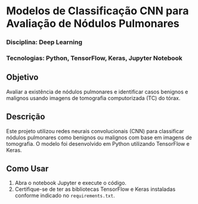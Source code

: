 # Modelos de Classificação CNN para Avaliação de Nódulos Pulmonares

### Disciplina: Deep Learning
### Tecnologias: Python, TensorFlow, Keras, Jupyter Notebook

## Objetivo
Avaliar a existência de nódulos pulmonares e identificar casos benignos e malignos usando imagens de tomografia computorizada (TC) do tórax.

## Descrição
Este projeto utilizou redes neurais convolucionais (CNN) para classificar nódulos pulmonares como benignos ou malignos com base em imagens de tomografia. O modelo foi desenvolvido em Python utilizando TensorFlow e Keras.

## Como Usar
1. Abra o notebook Jupyter e execute o código.
2. Certifique-se de ter as bibliotecas TensorFlow e Keras instaladas conforme indicado no `requirements.txt`.


